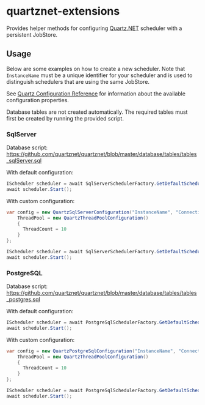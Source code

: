 # quartznet-extensions

Provides helper methods for configuring [Quartz.NET](https://github.com/quartznet/quartznet) scheduler with a persistent JobStore. 

## Usage

Below are some examples on how to create a new scheduler. Note that `InstanceName` must be a unique identifier for your scheduler and is used to distinguish schedulers that are using the same JobStore.

See [Quartz Configuration Reference](http://www.quartz-scheduler.org/documentation/quartz-2.x/configuration/) for information about the available configuration properties.

Database tables are not created automatically. The required tables must first be created by running the provided script.

### SqlServer

Database script: https://github.com/quartznet/quartznet/blob/master/database/tables/tables_sqlServer.sql

With default configuration:

```csharp
IScheduler scheduler = await SqlServerSchedulerFactory.GetDefaultScheduler("InstanceName", "ConnectionString");
await scheduler.Start();
```

With custom configuration:
```csharp
var config = new QuartzSqlServerConfiguration("InstanceName", "ConnectionString") {
    ThreadPool = new QuartzThreadPoolConfiguration()
    {
      ThreadCount = 10
    }
};

IScheduler scheduler = await SqlServerSchedulerFactory.GetDefaultScheduler(config);
await scheduler.Start();
```

### PostgreSQL

Database script: https://github.com/quartznet/quartznet/blob/master/database/tables/tables_postgres.sql

With default configuration:

```csharp
IScheduler scheduler = await PostgreSqlSchedulerFactory.GetDefaultScheduler("InstanceName", "ConnectionString");
await scheduler.Start();
```

With custom configuration:
```csharp
var config = new QuartzPostgreSqlConfiguration("InstanceName", "ConnectionString") {
    ThreadPool = new QuartzThreadPoolConfiguration()
    {
      ThreadCount = 10
    }
};

IScheduler scheduler = await PostgreSqlSchedulerFactory.GetDefaultScheduler(config);
await scheduler.Start();
```
